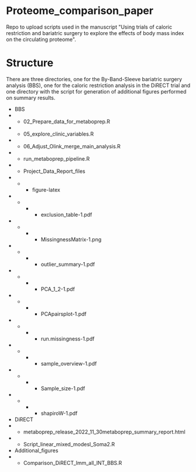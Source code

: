 # Proteome_comparison_paper
Repo to upload scripts used in the manuscript "Using trials of caloric restriction and bariatric surgery to explore the effects of body mass index on the circulating proteome".

# Structure
There are three directories, one for the By-Band-Sleeve bariatric surgery analysis (BBS), one for the caloric restriction analysis in the DiRECT trial and one directory with the script for generation of additional figures performed on summary results.

- BBS
- - 02_Prepare_data_for_metaboprep.R
- - 05_explore_clinic_variables.R
- - 06_Adjust_Olink_merge_main_analysis.R
- - run_metaboprep_pipeline.R
- - Project_Data_Report_files
- - - figure-latex
- - - - exclusion_table-1.pdf
- - - - MissingnessMatrix-1.png
- - - - outlier_summary-1.pdf
- - - - PCA_1_2-1.pdf
- - - - PCApairsplot-1.pdf
- - - - run.missingness-1.pdf
- - - - sample_overview-1.pdf
- - - - Sample_size-1.pdf
- - - - shapiroW-1.pdf
- DiRECT
- - metaboprep_release_2022_11_30metaboprep_summary_report.html
- - Script_linear_mixed_modesl_Soma2.R
- Additional_figures
- - Comparison_DiRECT_lmm_all_INT_BBS.R
